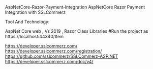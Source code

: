 AspNetCore-Razor-Payment-Integration
AspNetCore Razor Payment Integration with SSLCommerz

Tool And Technology:

AspNet Core web , Vs 2019 , Razor Class Libraries
#Run the project as https://localhost:44340/Item



https://developer.sslcommerz.com/ https://developer.sslcommerz.com/registration/ https://github.com/sslcommerz/SSLCommerz-ASP.NET https://developer.sslcommerz.com/doc/v4/

